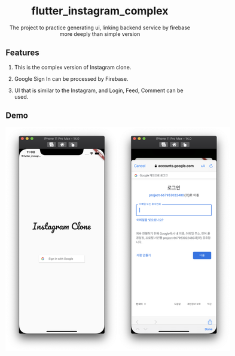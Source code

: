 <h1 align="center">flutter_instagram_complex</h1>
<div align="center">
    The project to practice generating ui, linking backend service by firebase more deeply than simple version
</div>

## Features

1. This is the complex version of Instagram clone.

2. Google Sign In can be processed by Firebase.

3. UI that is similar to the Instagram, and Login, Feed, Comment can be used.

## Demo

<div style="display:flex" align="center">
    <img src="images/1.png" alt="1" width="300"/>
    <img src="images/2.png" alt="2" width="300"/>
</div>
